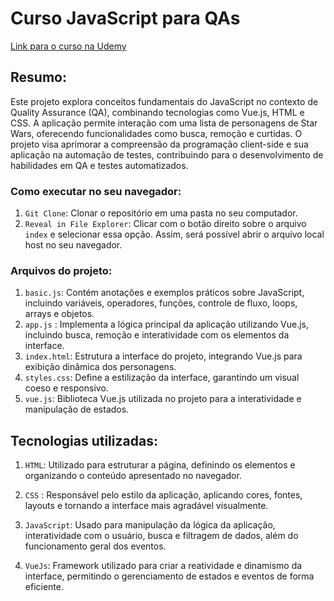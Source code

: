 # Curso JavaScript para QAs

[Link para o curso na Udemy](https://www.udemy.com/course/javascript-para-qas/learn/lecture/38949966?start=0#overview)

## Resumo:

Este projeto explora conceitos fundamentais do JavaScript no contexto de Quality Assurance (QA), combinando tecnologias como Vue.js, HTML e CSS. A aplicação permite interação com uma lista de personagens de Star Wars, oferecendo funcionalidades como busca, remoção e curtidas. O projeto visa aprimorar a compreensão da programação client-side e sua aplicação na automação de testes, contribuindo para o desenvolvimento de habilidades em QA e testes automatizados.


### Como executar no seu navegador:

1. ``` Git Clone ```: Clonar o repositório em uma pasta no seu computador.
2. ``` Reveal in File Explorer ```: Clicar com o botão direito sobre o arquivo `index` e selecionar essa opção. Assim, será possível abrir o arquivo local host no seu navegador.

### Arquivos do projeto:

1. ``` basic.js ```: Contém anotações e exemplos práticos sobre JavaScript, incluindo variáveis, operadores, funções, controle de fluxo, loops, arrays e objetos.
2. ``` app.js ``` : Implementa a lógica principal da aplicação utilizando Vue.js, incluindo busca, remoção e interatividade com os elementos da interface.
3. ``` index.html ```: Estrutura a interface do projeto, integrando Vue.js para exibição dinâmica dos personagens.
4. ``` styles.css ```: Define a estilização da interface, garantindo um visual coeso e responsivo.
5. ``` vue.js ```: Biblioteca Vue.js utilizada no projeto para a interatividade e manipulação de estados.


## Tecnologias utilizadas:

1. ``` HTML ```: Utilizado para estruturar a página, definindo os elementos e organizando o conteúdo apresentado no navegador.

2. ``` CSS ``` : Responsável pelo estilo da aplicação, aplicando cores, fontes, layouts e tornando a interface mais agradável visualmente.

3. ``` JavaScript ```: Usado para manipulação da lógica da aplicação, interatividade com o usuário, busca e filtragem de dados, além do funcionamento geral dos eventos.

4. ``` VueJs ```: Framework utilizado para criar a reatividade e dinamismo da interface, permitindo o gerenciamento de estados e eventos de forma eficiente.

